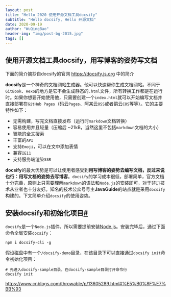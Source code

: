 ```yaml
---
layout: post
title: "Hello 2020 使用开源文档工具docsify"
subtitle: "Hello docsify, Hello 开源文档"
date: 2020-09-19
author: "WuQingBao"
header-img: "img/post-bg-2015.jpg"
tags: []
---
```


##  使用开源文档工具docsify，用写博客的姿势写文档

下面的简介摘抄自docsify的官网 https://docsify.js.org 中的简介

**docsify**是一个神奇的文档网站生成器。他可以快速帮你生成文档网站。不同于`GitBook`、`Hexo`的地方是它不会生成静态的`.html`文件，所有转换工作都是在运行时。如果你想要开始使用他，只需要创建一个`index.html`就可以开始编写文档并直接部署在`GitHub Pages`（码云`Pages`、阿某云`OSS`或者鹅云`COS`等等）。它的主要特性如下：

- 无需构建，写完文档直接发布（运行时`markdown`文档转换）
- 容易使用并且轻量（压缩后 ~21kB，当然这里不包括`markdown`文档的大小）
- 智能的全文搜索
- 丰富的`API`
- 支持`Emoji`，可以在文中添加表情
- 兼容`IE11`
- 支持服务端渲染`SSR`

**docsify**的最大优势是可以让使用者感受到**用写博客的姿势去编写文档，反过来说也行：用写文档的姿势去写博客**。`docsify`的学习成本很低，部署简单，官方文档十分完善，原则上只需要理解`markdown`的语法和`Node.js`的安装即可，对于非`IT`技术从业者也十分友好。知名的技术公众号号主**JavaGuide**的站点就是采用`docsify`构建的。下文简单介绍`docsify`的使用姿势。

## 安装docsify和初始化项目[#](https://www.cnblogs.com/throwable/p/13605289.html#安装docsify和初始化项目)

`docsify`是一个`Node.js`插件，所以需要提前安装[Node.js](https://nodejs.org/)。安装完毕后，通过下面命令全局安装`docsify`：

```shell
npm i docsify-cli -g
```

假设磁盘中有一个`/docsify-demo`目录，在该目录下可以直接通过`docsify init`命令初始化项目：

```shell
# 先进入docsify-sample目录，在docsify-sample目录打开命令行
docsify init
```

 

https://www.cnblogs.com/throwable/p/13605289.html#%E5%B0%8F%E7%BB%93